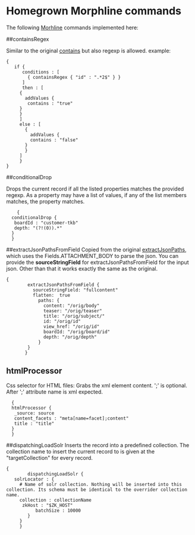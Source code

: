 # Homegrown Morphline commands

The following [Morhline](http://kitesdk.org/docs/1.1.0/morphlines/morphlines-reference-guide.html) commands implemented here: 

##containsRegex

Similar to the original [contains](http://kitesdk.org/docs/1.1.0/morphlines/morphlines-reference-guide.html#contains) but also regexp is allowed. 
example: 
```
{
   if {
      conditions : [
        { containsRegex { "id" : ".*2$" } }
      ]
      then : [
     {
       addValues {
        contains : "true"
     }
     }
     ] 
     else : [
       {
         addValues {
         contains : "false"
       }
       }
     ]
     }
}
```

##conditionalDrop

Drops the current record if all the listed properties matches the provided regexp. As a property may have a list of values, if any of the list members matches, the property matches.
```
    {
  conditionalDrop {
   boardId : "customer-tkb"
   depth: "(?!(0)).*"
  }
  }
```

##extractJsonPathsFromField
Copied from the original [extractJsonPaths](http://kitesdk.org/docs/1.1.0/morphlines/morphlines-reference-guide.html#extractJsonPaths), which uses the Fields.ATTACHMENT_BODY to parse the json. You can provide the **sourceStringField** for extractJsonPathsFromField for the input json. Other than that it works exactly the same as the original.

```
{ 
        extractJsonPathsFromField {
          sourceStringField: "fullcontent"
          flatten:  true
            paths: {
              content: "/orig/body"
              teaser: "/orig/teaser"
              title: "/orig/subject/"
              id: "/orig/id"
              view_href: "/orig/id"
              boardId: "/orig/board/id"
              depth: "/orig/depth"
            }
        }
       }
```

## htmlProcessor
Css selector for HTML files: Grabs the xml element content. ';' is optional. After ';' attribute name is xml expected.
```
  {
  htmlProcessor {
   _source: source
   content_facets : "meta[name=facet];content"
   title : "title"
  }
  }
```

##dispatchingLoadSolr
Inserts the record into a predefined collection. The collection name to insert the current record to is given at the "targetCollection" for every record. 

```
{
        dispatchingLoadSolr {
   solrLocator : {
     # Name of solr collection. Nothing will be inserted into this collection. Its schema must be identical to the overrider collection name.
     collection : collectionName
      zkHost : "$ZK_HOST"
           batchSize : 10000
        }
     }
     }
```